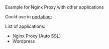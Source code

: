 Example for Nginx Proxy with other applications

Could use in [portatiner](https://www.portainer.io/)

List of applications:
- Nginx Proxy (Auto SSL)
- Wordpress 